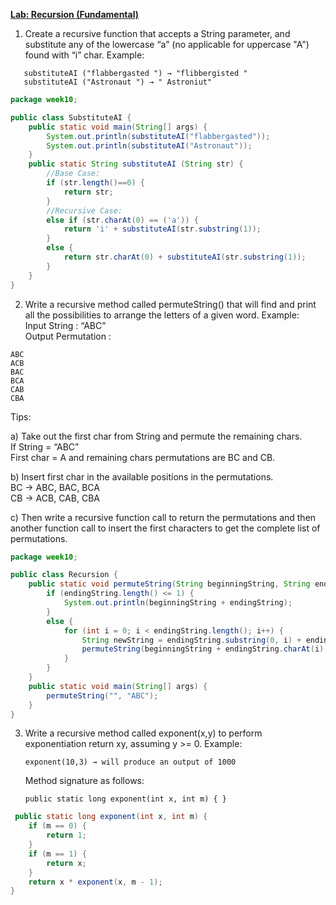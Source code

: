 **<ins>Lab: Recursion (Fundamental)</ins>**

1. Create a recursive function that accepts a String parameter, and substitute any of the
   lowercase “a” (no applicable for uppercase "A") found with “i” char. Example:
```text
   substituteAI ("flabbergasted ") → "flibbergisted "
   substituteAI ("Astronaut ") → " Astroniut"
```

```java
package week10;

public class SubstituteAI {
    public static void main(String[] args) {
        System.out.println(substituteAI("flabbergasted"));
        System.out.println(substituteAI("Astronaut"));
    }
    public static String substituteAI (String str) {
        //Base Case:
        if (str.length()==0) {
            return str;
        }
        //Recursive Case:
        else if (str.charAt(0) == ('a')) {
            return 'i' + substituteAI(str.substring(1));
        }
        else {
            return str.charAt(0) + substituteAI(str.substring(1));
        }
    }
}
```

2. Write a recursive method called permuteString() that will find and print all the possibilities to
   arrange the letters of a given word. Example:<br>
   Input String : “ABC”<br>
   Output Permutation :<br>
```text
ABC  
ACB  
BAC  
BCA  
CAB  
CBA  
```   
Tips:  

a) Take out the first char from String and permute the remaining chars.<br>
   If String = “ABC”<br>
   First char = A and remaining chars permutations are BC and CB.<br>

b) Insert first char in the available positions in the permutations.<br>
   BC -> ABC, BAC, BCA<br>
   CB -> ACB, CAB, CBA<br>

c) Then write a recursive function call to return the permutations and then another function call to insert
   the first characters to get the complete list of permutations.<br>

```java
package week10;

public class Recursion {
    public static void permuteString(String beginningString, String endingString) {
        if (endingString.length() <= 1) {
            System.out.println(beginningString + endingString);
        }
        else {
            for (int i = 0; i < endingString.length(); i++) {
                String newString = endingString.substring(0, i) + endingString.substring(i + 1);
                permuteString(beginningString + endingString.charAt(i), newString);
            }
        }
    }
    public static void main(String[] args) {
        permuteString("", "ABC");
    }
}
```


3. Write a recursive method called exponent(x,y) to perform exponentiation return xy, assuming
   y >= 0. Example:<br>

   `exponent(10,3) → will produce an output of 1000`

   Method signature as follows:

   `public static long exponent(int x, int m) {
   }`

```java
 public static long exponent(int x, int m) {
    if (m == 0) {
        return 1;
    }
    if (m == 1) {
        return x;
    }
    return x * exponent(x, m - 1);
}
```